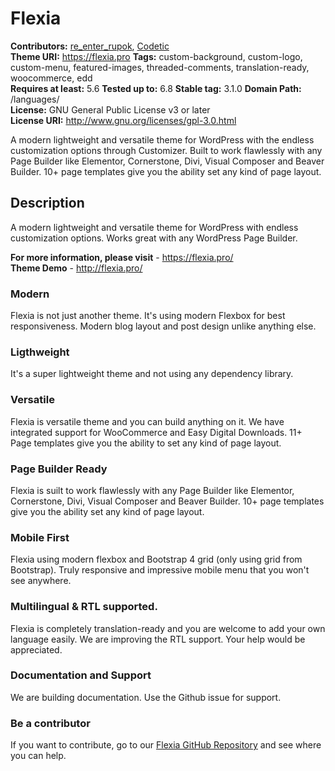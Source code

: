 # Flexia

**Contributors:** [re_enter_rupok](https://profiles.wordpress.org/re_enter_rupok), [Codetic](https://profiles.wordpress.org/codetic)    
**Theme URI:** https://flexia.pro 
**Tags:** custom-background, custom-logo, custom-menu, featured-images, threaded-comments, translation-ready, woocommerce, edd  
**Requires at least:** 5.6
**Tested up to:** 6.8
**Stable tag:** 3.1.0
**Domain Path:** /languages/  
**License:** GNU General Public License v3 or later  
**License URI:** http://www.gnu.org/licenses/gpl-3.0.html  

A modern lightweight and versatile theme for WordPress with the endless customization options through Customizer. Built to work flawlessly with any Page Builder like Elementor, Cornerstone, Divi, Visual Composer and Beaver Builder. 10+ page templates give you the ability set any kind of page layout.


## Description ##

A modern lightweight and versatile theme for WordPress with endless customization options. Works great with any WordPress Page Builder.

**For more information, please visit** - https://flexia.pro/  
**Theme Demo** - http://flexia.pro/

### Modern ###

Flexia is not just another theme. It's using modern Flexbox for best responsiveness. Modern blog layout and post design unlike anything else.

### Ligthweight ###

It's a super lightweight theme and not using any dependency library. 

### Versatile ###

Flexia is versatile theme and you can build anything on it. We have integrated support for WooCommerce and Easy Digital Downloads. 11+ Page templates give you the ability to set any kind of page layout.

### Page Builder Ready ###

Flexia is suilt to work flawlessly with any Page Builder like Elementor, Cornerstone, Divi, Visual Composer and Beaver Builder. 10+ page templates give you the ability set any kind of page layout.

### Mobile First ###

Flexia using modern flexbox and Bootstrap 4 grid (only using grid from Bootstrap). Truly responsive and impressive mobile menu that you won't see anywhere.

### Multilingual & RTL supported. ###

Flexia is completely translation-ready and you are welcome to add your own language easily. We are improving the RTL support. Your help would be appreciated.

### Documentation and Support ###

We are building documentation. Use the Github issue for support.

### Be a contributor ###

If you want to contribute, go to our [Flexia GitHub Repository](https://github.com/rupok/flexia) and see where you can help.

